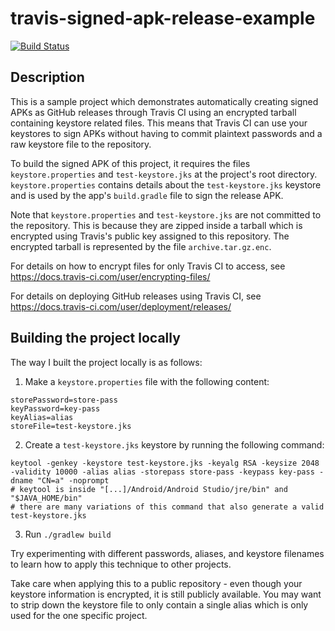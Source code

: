# travis-signed-apk-release-example

[![Build Status](https://travis-ci.org/Shingyx/signed-apk-release-test.svg?branch=master)](https://travis-ci.org/Shingyx/signed-apk-release-test)


## Description

This is a sample project which demonstrates automatically creating signed APKs as GitHub releases through Travis CI using an encrypted tarball containing keystore related files. This means that Travis CI can use your keystores to sign APKs without having to commit plaintext passwords and a raw keystore file to the repository.

To build the signed APK of this project, it requires the files `keystore.properties` and `test-keystore.jks` at the project's root directory. `keystore.properties` contains details about the `test-keystore.jks` keystore and is used by the app's `build.gradle` file to sign the release APK.

Note that `keystore.properties` and `test-keystore.jks` are not committed to the repository. This is because they are zipped inside a tarball which is encrypted using Travis's public key assigned to this repository. The encrypted tarball is represented by the file `archive.tar.gz.enc`.

For details on how to encrypt files for only Travis CI to access, see https://docs.travis-ci.com/user/encrypting-files/

For details on deploying GitHub releases using Travis CI, see https://docs.travis-ci.com/user/deployment/releases/


## Building the project locally

The way I built the project locally is as follows:

1. Make a `keystore.properties` file with the following content:
```
storePassword=store-pass
keyPassword=key-pass
keyAlias=alias
storeFile=test-keystore.jks
``` 

2. Create a `test-keystore.jks` keystore by running the following command:
```
keytool -genkey -keystore test-keystore.jks -keyalg RSA -keysize 2048 -validity 10000 -alias alias -storepass store-pass -keypass key-pass -dname "CN=a" -noprompt
# keytool is inside "[...]/Android/Android Studio/jre/bin" and "$JAVA_HOME/bin"
# there are many variations of this command that also generate a valid test-keystore.jks
```

3. Run `./gradlew build`

Try experimenting with different passwords, aliases, and keystore filenames to learn how to apply this technique to other projects.

Take care when applying this to a public repository - even though your keystore information is encrypted, it is still publicly available. You may want to strip down the keystore file to only contain a single alias which is only used for the one specific project.

